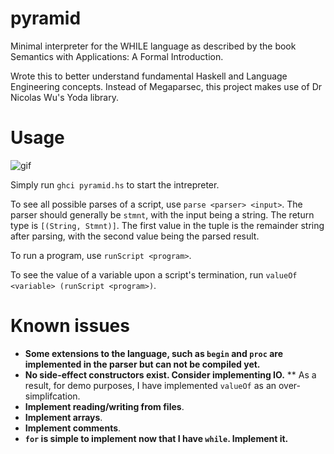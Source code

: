 # pyramid
Minimal interpreter for the WHILE language as described by the book Semantics with Applications: A Formal Introduction.

Wrote this to better understand fundamental Haskell and Language Engineering concepts. Instead of Megaparsec, this project makes use of Dr Nicolas Wu's Yoda library.

# Usage

![gif](https://user-images.githubusercontent.com/6099321/43364508-26a352a8-9313-11e8-9967-85676d31d6b9.gif)

Simply run `ghci pyramid.hs` to start the intrepreter.

To see all possible parses of a script, use `parse <parser> <input>`. The parser should generally be `stmnt`, with the input being a string. The return type is `[(String, Stmnt)]`. The first value in the tuple is the remainder string after parsing, with the second value being the parsed result.

To run a program, use `runScript <program>`.

To see the value of a variable upon a script's termination, run `valueOf <variable> (runScript <program>)`.

# Known issues

* **Some extensions to the language, such as `begin` and `proc` are implemented in the parser but can not be compiled yet.**
* **No side-effect constructors exist. Consider implementing IO.**
  ** As a result, for demo purposes, I have implemented `valueOf` as an over-simplifcation.
* **Implement reading/writing from files**.
* **Implement arrays**.
* **Implement comments**.
* **`for` is simple to implement now that I have `while`. Implement it.**
